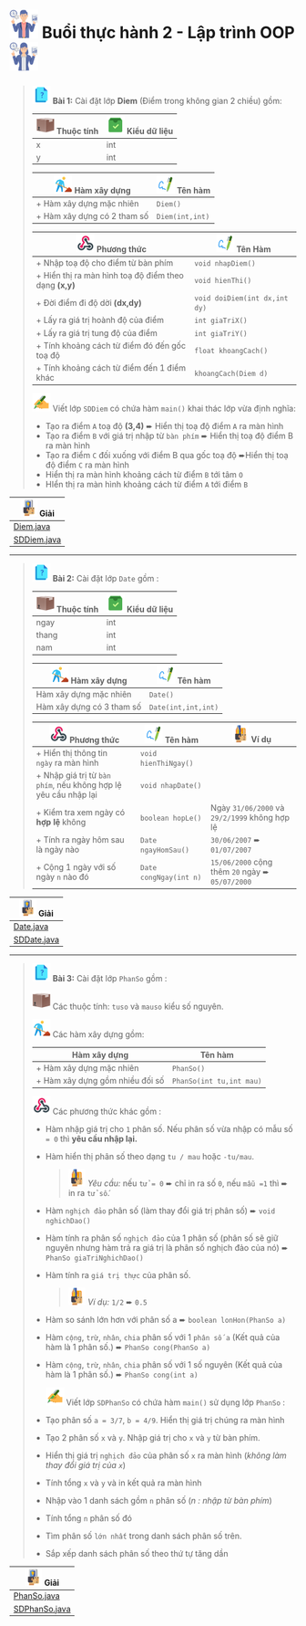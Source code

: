# ![Executive Male.png](https://raw.githubusercontent.com/Zenfection/Image/master/2021/03/05-19-06-19-Executive%20Male.png) Buổi thực hành 2 - Lập trình OOP ![Executive Female.png](https://raw.githubusercontent.com/Zenfection/Image/master/2021/03/05-19-07-40-Executive%20Female.png)

> ![icons8-questions.png](https://raw.githubusercontent.com/Zenfection/Image/master/2021/03/05-12-38-09-icons8-questions.png) **Bài 1:** Cài đặt lớp **Diem** (Điểm trong không gian 2 chiều) gồm: 
> 
> | ![icons8-package.png](https://raw.githubusercontent.com/Zenfection/Image/master/2021/03/05-23-20-42-icons8-package.png) Thuộc tính | ![icons8-data_quality.png](https://raw.githubusercontent.com/Zenfection/Image/master/2021/03/08-11-40-34-icons8-data_quality.png) Kiểu dữ liệu |
> | ---------------------------------------------------------------------------------------------------------------------------------- | ---------------------------------------------------------------------------------------------------------------------------------------------- |
> | x                                                                                                                                  | int                                                                                                                                            |
> | y                                                                                                                                  | int                                                                                                                                            |
> 
> | ![icons8-construction.png](https://raw.githubusercontent.com/Zenfection/Image/master/2021/03/08-11-36-40-icons8-construction.png) Hàm xây dựng | ![icons8-autograph.png](https://raw.githubusercontent.com/Zenfection/Image/master/2021/03/08-11-39-35-icons8-autograph.png) Tên hàm |
> | ---------------------------------------------------------------------------------------------------------------------------------------------- | ----------------------------------------------------------------------------------------------------------------------------------- |
> | + Hàm xây dựng mặc nhiên                                                                                                                       | `Diem()`                                                                                                                            |
> | + Hàm xây dựng có 2 tham số                                                                                                                    | `Diem(int,int)`                                                                                                                     |
> 
> | ![icons8-webhook.png](https://raw.githubusercontent.com/Zenfection/Image/master/2021/03/08-11-35-44-icons8-webhook.png) Phương thức | ![icons8-autograph.png](https://raw.githubusercontent.com/Zenfection/Image/master/2021/03/08-11-39-35-icons8-autograph.png) Tên Hàm |
> | ----------------------------------------------------------------------------------------------------------------------------------- | ----------------------------------------------------------------------------------------------------------------------------------- |
> | + Nhập toạ độ cho điểm từ bàn phím                                                                                                  | `void nhapDiem()`                                                                                                                   |
> | + Hiển thị ra màn hình toạ độ điểm theo dạng **(x,y)**                                                                              | `void hienThi()`                                                                                                                    |
> | + Đời điểm đi độ dời **(dx,dy)**                                                                                                    | `void doiDiem(int dx,int dy)`                                                                                                       |
> | + Lấy ra giá trị hoành độ của điểm                                                                                                  | `int giaTriX()`                                                                                                                     |
> | + Lấy ra giá trị tung độ của điểm                                                                                                   | `int giaTriY()`                                                                                                                     |
> | + Tính khoảng cách từ điểm đó đến gốc toạ độ                                                                                        | `float khoangCach()`                                                                                                                |
> | + Tính khoảng cách từ điểm đến 1 điểm khác                                                                                          | `khoangCach(Diem d)`                                                                                                                |
> 
> ![icons8-hand_with_pen.png](https://raw.githubusercontent.com/Zenfection/Image/master/2021/03/05-23-26-35-icons8-hand_with_pen.png) Viết lớp `SDDiem` có chứa hàm `main()` khai thác lớp vừa định nghĩa:
> 
> - Tạo ra điểm `A` toạ độ **(3,4)** ➨ Hiển thị toạ độ điểm `A` ra màn hình
> - Tạo ra điểm `B` với giá trị nhập từ `bàn phím` ➨ Hiển thị toạ độ điểm B ra màn hình
> - Tạo ra điểm `C` đối xuống với điểm B qua gốc toạ độ ➨Hiển thị toạ độ điểm `C` ra màn hình 
> - Hiển thị ra màn hình khoảng cách từ điểm `B` tới tâm `O`
> - HIển thị ra màn hình khoảng cách từ điểm `A` tới điểm `B`

| ![05123526E Learningpng](https://raw.githubusercontent.com/Zenfection/Image/master/2021/05/07-11-21-11-05-12-35-26-E%20Learning.png) Giải |
| ----------------------------------------------------------------------------------------------------------------------------------------- |
| [Diem.java](https://github.com/Zenfection/CTU/blob/main/HocPhan/CT176-Lap_trinh_huong_doi_tuong/SourceCode/Buoi2/BT_1/Diem.java)          |
| [SDDiem.java](https://github.com/Zenfection/CTU/blob/main/HocPhan/CT176-Lap_trinh_huong_doi_tuong/SourceCode/Buoi2/BT_1/SDDiem.java)      |

---

> ![icons8-questions.png](https://raw.githubusercontent.com/Zenfection/Image/master/2021/03/05-12-38-09-icons8-questions.png) **Bài 2:** Cài đặt lớp `Date` gồm : 
> 
> | ![icons8-package.png](https://raw.githubusercontent.com/Zenfection/Image/master/2021/03/05-23-20-42-icons8-package.png) Thuộc tính | ![icons8-data_quality.png](https://raw.githubusercontent.com/Zenfection/Image/master/2021/03/08-11-40-34-icons8-data_quality.png) Kiểu dữ liệu |
> | ---------------------------------------------------------------------------------------------------------------------------------- | ---------------------------------------------------------------------------------------------------------------------------------------------- |
> | ngay                                                                                                                               | int                                                                                                                                            |
> | thang                                                                                                                              | int                                                                                                                                            |
> | nam                                                                                                                                | int                                                                                                                                            |
> 
> | ![icons8-construction.png](https://raw.githubusercontent.com/Zenfection/Image/master/2021/03/08-11-36-40-icons8-construction.png) Hàm xây dựng | ![icons8-autograph.png](https://raw.githubusercontent.com/Zenfection/Image/master/2021/03/08-11-39-35-icons8-autograph.png) Tên hàm |
> | ---------------------------------------------------------------------------------------------------------------------------------------------- | ----------------------------------------------------------------------------------------------------------------------------------- |
> | Hàm xây dựng mặc nhiên                                                                                                                         | `Date()`                                                                                                                            |
> | Hàm xây dựng có 3 tham số                                                                                                                      | `Date(int,int,int)`                                                                                                                 |
> 
> | ![icons8-webhook.png](https://raw.githubusercontent.com/Zenfection/Image/master/2021/03/08-11-35-44-icons8-webhook.png) Phương thức | ![icons8-autograph.png](https://raw.githubusercontent.com/Zenfection/Image/master/2021/03/08-11-39-35-icons8-autograph.png) Tên hàm | ![Learning Material.png](https://raw.githubusercontent.com/Zenfection/Image/master/2021/03/05-23-05-25-Learning%20Material.png) Ví dụ |
> | ----------------------------------------------------------------------------------------------------------------------------------- | ----------------------------------------------------------------------------------------------------------------------------------- | ------------------------------------------------------------------------------------------------------------------------------------- |
> | + Hiển thị thông tin `ngày` ra màn hình                                                                                             | `void hienThiNgay()`                                                                                                                |                                                                                                                                       |
> | + Nhập giá trị từ `bàn phím`, nếu không hợp lệ yêu cầu nhập lại                                                                     | `void nhapDate()`                                                                                                                   |                                                                                                                                       |
> | + Kiểm tra xem ngày có **hợp lệ** không                                                                                             | `boolean hopLe()`                                                                                                                   | Ngày `31/06/2000` và `29/2/1999` không hợp lệ                                                                                         |
> | + Tính ra ngày hôm sau là ngày nào                                                                                                  | `Date ngayHomSau()`                                                                                                                 | `30/06/2007` ➨ `01/07/2007`                                                                                                           |
> | + Cộng 1 ngày với số ngày `n` nào đó                                                                                                | `Date congNgay(int n)`                                                                                                              | `15/06/2000` cộng thêm `20` ngày ➨ `05/07/2000`                                                                                       |

| ![05123526E Learningpng](https://raw.githubusercontent.com/Zenfection/Image/master/2021/05/07-11-21-11-05-12-35-26-E%20Learning.png) Giải |
| ----------------------------------------------------------------------------------------------------------------------------------------- |
| [Date.java](https://github.com/Zenfection/CTU/blob/main/HocPhan/CT176-Lap_trinh_huong_doi_tuong/SourceCode/Buoi2/BT_2/Date.java)          |
| [SDDate.java](https://github.com/Zenfection/CTU/blob/main/HocPhan/CT176-Lap_trinh_huong_doi_tuong/SourceCode/Buoi2/BT_2/SDDate.java)      |

---

> ![icons8-questions.png](https://raw.githubusercontent.com/Zenfection/Image/master/2021/03/05-12-38-09-icons8-questions.png) **Bài 3:** Cài đặt lớp `PhanSo` gồm : 
> 
> ![icons8-package.png](https://raw.githubusercontent.com/Zenfection/Image/master/2021/03/05-23-20-42-icons8-package.png) Các thuộc tính:  `tuso` và `mauso` kiểu số nguyên.
> 
> ![icons8-construction.png](https://raw.githubusercontent.com/Zenfection/Image/master/2021/03/08-11-36-40-icons8-construction.png) Các hàm xây dựng gồm: 
> 
> | Hàm xây dựng                    | Tên hàm                  |
> | ------------------------------- | ------------------------ |
> | + Hàm xây dựng mặc nhiên        | `PhanSo()`               |
> | + Hàm xây dựng gồm nhiều đối số | `PhanSo(int tu,int mau)` |
> 
> ![icons8-webhook.png](https://raw.githubusercontent.com/Zenfection/Image/master/2021/03/08-11-35-44-icons8-webhook.png) Các phương thức khác gồm : 
> 
> - Hàm nhập giá trị cho `1` phân số. Nếu phân số vừa nhập có mẫu số `= 0` thì **yêu cầu nhập lại.**
> 
> - Hàm hiển thị phân số theo dạng `tu / mau` hoặc `-tu/mau`.
>   
>   > ![Learning Material.png](https://raw.githubusercontent.com/Zenfection/Image/master/2021/03/05-23-05-25-Learning%20Material.png) *Yêu cầu:* nếu `tử = 0` ➨ chỉ in ra số `0`, nếu `mẫu =1` thì ➨ in ra `tử số`.
> 
> - Hàm `nghịch đảo` phân số (làm thay đổi giá trị phân số) ➨ `void nghichDao()`
> 
> - Hàm tính ra phân số `nghịch đảo` của 1 phân số (phân số sẽ giữ nguyên nhưng hàm trả ra giá trị là phân số nghịch đảo của nó) ➨ `PhanSo giaTriNghichDao()`
> 
> - Hàm tính ra `giá trị thực` của phân số.
>   
>   > ![Learning Material.png](https://raw.githubusercontent.com/Zenfection/Image/master/2021/03/05-23-05-25-Learning%20Material.png) *Ví dụ:* `1/2` ➨ `0.5`
> 
> - Hàm so sánh lớn hơn với phân số a ➨ `boolean lonHon(PhanSo a)`
> 
> - Hàm `cộng`, `trừ`, `nhân`, `chia` phân số với 1 `phân số a` (Kết quả của hàm là 1 phân số.)  ➨ `PhanSo cong(PhanSo a)`
> 
> - Hàm `cộng`, `trừ`, `nhân`, `chia` phân số với 1 số nguyên (Kết quả của hàm là 1 phân số.) ➨ `PhanSo cong(int a)`
>   
>   ![icons8-hand_with_pen.png](https://raw.githubusercontent.com/Zenfection/Image/master/2021/03/05-23-26-35-icons8-hand_with_pen.png) Viết lớp `SDPhanSo` có chứa hàm `main()` sử dụng lớp `PhanSo` : 
> 
> - Tạo phân số `a = 3/7`, `b = 4/9`. Hiển thị giá trị chúng ra màn hình
> 
> - Tạo 2 phân số `x` và `y`. Nhập giá trị cho `x` và `y` từ bàn phím.
> 
> - Hiển thị giá trị `nghịch đảo` của phân số `x` ra màn hình (*không làm thay đổi giá trị của `x`*)
> 
> - Tính tổng `x` và `y` và in kết quả ra màn hình 
> 
> - Nhập vào 1 danh sách gồm `n` phân số (*n : nhập từ bàn phím*)
> 
> - Tính tổng `n` phân số đó
> 
> - Tìm phân số `lớn nhất`  trong danh sách phân số trên.
> 
> - Sắp xếp danh sách phân số theo thứ tự tăng dần

| ![05123526E Learningpng](https://raw.githubusercontent.com/Zenfection/Image/master/2021/05/07-11-21-11-05-12-35-26-E%20Learning.png) Giải |
| ----------------------------------------------------------------------------------------------------------------------------------------- |
| [PhanSo.java](https://github.com/Zenfection/CTU/blob/main/HocPhan/CT176-Lap_trinh_huong_doi_tuong/SourceCode/Buoi2/BT_3/PhanSo.java)      |
| [SDPhanSo.java](https://github.com/Zenfection/CTU/blob/main/HocPhan/CT176-Lap_trinh_huong_doi_tuong/SourceCode/Buoi2/BT_3/SDPhanSo.java)  |
